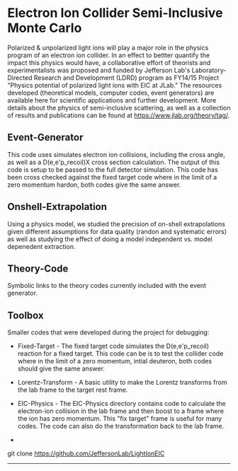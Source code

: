 Electron Ion Collider Semi-Inclusive Monte Carlo
=================================================
Polarized & unpolarized light ions will play a major role in the physics program of an electron ion collider.   In an effect to bettter quantify the impact this physics would have, a collaborative effort of theorists and experimentalists was proposed and funded by Jefferson Lab's Laboratory-Directed Research and Development (LDRD) program as FY14/15 Project "Physics potential of polarized light ions with EIC at JLab." The resources developed (theoretical models, computer codes, event generators) are available here for scientific applications and further development.  More details about the physics of semi-inclusive scattering, as well as a collection of results and publications can be found at https://www.jlab.org/theory/tag/.

Event-Generator
---------------
This code uses simulates electron ion collisions, including the cross angle, as well as a D(e,e'p_recoil)X cross section calculation.  The output of this code is setup to be passed to the full detector simulation.  This code has been cross checked against the fixed target code where in the limit of a zero momentum hardon, both codes give the same answer.

Onshell-Extrapolation
---------------------
Using a physics model, we  studied the precision of on-shell extrapolations given different assumptions for data quality (randon and systematic errors) as well as studying the effect of doing a model independent vs. model depenedent extraction.

Theory-Code
-----------
Symbolic links to the theory codes currently included with the event generator.

Toolbox
-------

Smaller codes that were developed during the project for debugging:

* Fixed-Target - The fixed target code simulates the D(e,e'p_recoil) reaction for a fixed target.  This code can be is to test the collider code where in the limit of a zero momentum, intial deuteron, both codes should give the same answer.

* Lorentz-Transform - A basic utility to make the Lorentz transforms from the lab frame to the target rest frame.   

* EIC-Physics - The EIC-Physics directory contains code to calculate the electron-ion collision in the lab frame and then boost to a frame where the ion has zero momentum.   This "fix target" frame is useful for many codes.   The code can also do the transformation back to the lab frame.



-

git clone https://github.com/JeffersonLab/LightIonEIC

----

